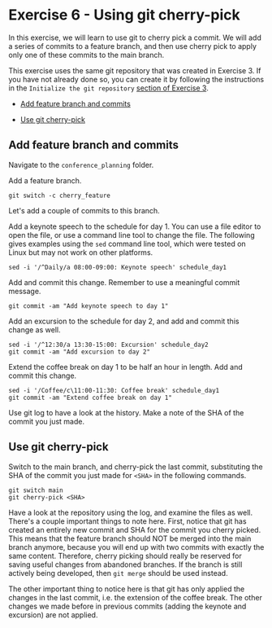 # Exercise 6 - Using git cherry-pick

In this exercise, we will learn to use git to cherry pick a commit. We will add a series of commits to a feature branch, and then use cherry pick to apply only one of these commits to the main branch.

This exercise uses the same git repository that was created in Exercise 3. If you have not already done so, you can create it by following the instructions in the `Initialize the git repository` [section of Exercise 3](./Exercise_3.md).

* [Add feature branch and commits](#feature)

* [Use git cherry-pick](#cherry)

## Add feature branch and commits <a name="feature"></a>

Navigate to the `conference_planning` folder.

Add a feature branch.  

```plaintext
git switch -c cherry_feature
```

Let's add a couple of commits to this branch.

Add a keynote speech to the schedule for day 1. You can use a file editor to open the file, or use a command line tool to change the file. The following gives examples using the `sed` command line tool, which were tested on Linux but may not work on other platforms.  

```plaintext
sed -i '/^Daily/a 08:00-09:00: Keynote speech' schedule_day1
```

Add and commit this change. Remember to use a meaningful commit message.

```plaintext
git commit -am "Add keynote speech to day 1"
```

Add an excursion to the schedule for day 2, and add and commit this change as well.

```plaintext
sed -i '/^12:30/a 13:30-15:00: Excursion' schedule_day2
git commit -am "Add excursion to day 2"
```

Extend the coffee break on day 1 to be half an hour in length. Add and commit this change.

```plaintext
sed -i '/Coffee/c\11:00-11:30: Coffee break' schedule_day1
git commit -am "Extend coffee break on day 1"
```

Use git log to have a look at the history. Make a note of the SHA of the commit you just made.

## Use git cherry-pick <a name="cherry"></a>

Switch to the main branch, and cherry-pick the last commit, substituting the SHA of the commit you just made for `<SHA>` in the following commands.

```plaintext
git switch main
git cherry-pick <SHA>
```

Have a look at the repository using the log, and examine the files as well. There's a couple important things to note here. First, notice that git has created an entirely new commit and SHA for the commit you cherry picked. This means that the feature branch should NOT be merged into the main branch anymore, because you will end up with two commits with exactly the same content. Therefore, cherry picking should really be reserved for saving useful changes from abandoned branches. If the branch is still actively being developed, then `git merge` should be used instead.

The other important thing to notice here is that git has only applied the changes in the last commit, i.e. the extension of the coffee break. The other changes we made before in previous commits (adding the keynote and excursion) are not applied.
